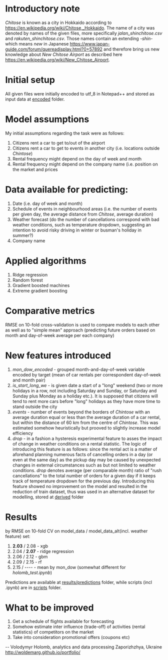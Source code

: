 # Introductory note
*Chitose* is known as a city in Hokkaido according to https://en.wikipedia.org/wiki/Chitose,_Hokkaido. The name of a  city was denoted by names of the given files, more specifically *jalan_shinchitose.csv* and *rakuten_shinchitose.csv*. Those names contain an extending *-shin-* which means *new* in Japanese https://www.japan-guide.com/forum/quereadisplay.html?0+57892 and therefore bring us new knowledge about *New Chitose Airport* as described here https://en.wikipedia.org/wiki/New_Chitose_Airport.

# Initial setup
All given files were initially encoded to utf_8 in Notepad++ and stored as input data at [encoded](https://github.com/woldemarg/lightit_test/tree/master/data/encoded) folder.

# Model assumptions
My initial assumptions regarding the task were as follows: 
1. Citizens rent a car to get to/out of the airport
2. Citizens rent a car to get to events in another city (i.e. locations outside *Chintose*)
3. Rental frequency might depend on the day of week and month
4. Rental frequency might depend on the company name (i.e. position on the market and prices

# Data available for predicting:
1. Date (i.e. day of week and month)
2. Schedule of events in neighbourhood areas (i.e. the number of events per given day, the average distance from *Chitose*, average duration)
3. Weather forecast (do the number of cancellations correspond with bad weather conditions, such as temperature dropdown, suggesting an intention to avoid risky driving in winter or busman's holiday in summer?)
4. Company name

# Applied algorithms
1. Ridge regression
2. Random forest
3. Gradient boosted machines
4. Extreme gradient boosting 

# Comparative metrics
RMSE on 10-fold cross-validation is used to compare models to each other as well as to  "simple mean" approach (predicting future orders based on month and day-of-week average per each company)

# New features introduced
1. *mon_dow_encoded* - grouped month-and-day-of-week variable encoded by target (mean of car rentals per correspondent day-of-week and month pair)
2. *is_start_long_we* - is given date a start of a "long" weekend (two or more holidays in a row, not including Saturday and Sunday, or Saturday and Sunday plus Monday as a holiday etc.). It is supposed that citizens will tend to rent more cars before "long" holidays as they have more time to stand outside the city
3. *events* - number of events beyond the borders of *Chintose* with an average duration equal or less than the average duration of a car rental, but within the distance of 60 km from the centre of *Chintose*. This was estimated somehow heuristically but prooved to slightly increase model efficiency
4. *drop* - in a fashion a hysteresis experimental feature to asses the impact of change in weather conditions on a rental statistic. The logic of introducing this feature is as follows: since the rental act is a matter of aforehand planning numerous facts of cancelling orders in a day (or even at the same day) as the pickup day may be caused by unexpected changes in external circumstances such as but not limited to weather conditions. *drop* denotes average (per comparable month) ratio of "rush cancellations" to the total number of orders for a given day if it keeps track of temperature dropdown for the previous day. Introducing this feature showed no improvement on the model and resulted in the reduction of train dataset, thus was used in an alternative dataset for modelling, stored at [derived](https://github.com/woldemarg/lightit_test/tree/master/derived) folder

# Results
by RMSE on 10-fold CV on model_data / model_data_alt(incl. weather feature) set:
1. **2.03** / 2.08 - xgb
2. 2.04 / **2.07** - ridge regression
3. 2.06 / 2.12 - gbm
4. 2.09 / 2.15 - rf
5. 2.15 / ---- - mean by mon_dow
(somewhat different for *holomb_test.ipynb*)

Predictions are available at [results/predictions](https://github.com/woldemarg/lightit_test/tree/master/results/predictions) folder, while scripts (incl .ipynb) are in [scripts](https://github.com/woldemarg/lightit_test/tree/master/sripts) folder.

# What to be improved
1. Get a schedule of flights available for forecasting
2. Somehow estimate inter influence (trade-off)  of activities (rental statistics) of competitors on the market
3. Take into consideration promotional offers (coupons etc)

--
Volodymyr Holomb,
analytics and data processing
Zaporizhzhya, Ukraine
http://woldemarg.github.io/portfolio/